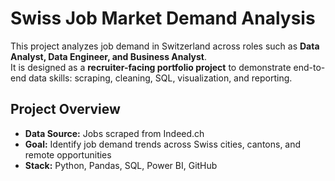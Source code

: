 # Swiss Job Market Demand Analysis

This project analyzes job demand in Switzerland across roles such as **Data Analyst, Data Engineer, and Business Analyst**.  
It is designed as a **recruiter-facing portfolio project** to demonstrate end-to-end data skills: scraping, cleaning, SQL, visualization, and reporting.

## Project Overview
- **Data Source:** Jobs scraped from Indeed.ch  
- **Goal:** Identify job demand trends across Swiss cities, cantons, and remote opportunities  
- **Stack:** Python, Pandas, SQL, Power BI, GitHub  
